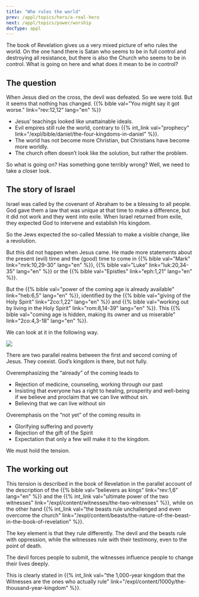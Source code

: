 ```yaml
---
title: "Who rules the world"
prev: /appl/topics/hero/a-real-hero
next: /appl/topics/power/worship
docType: appl
---
```


The book of Revelation gives us a very mixed picture of who rules the world. On the one hand there is Satan who seems to be in full control and destroying all resistance, but there is also the Church who seems to be in control. What is going on here and what does it mean to be in control?

## The question

<a name="d62f"></a>
When Jesus died on the cross, the devil was defeated. So we were told. But it seems that nothing has changed. {{% bible val="You might say it got worse." link="rev:12,12" lang="en" %}}

- Jesus’ teachings looked like unattainable ideals.
- Evil empires still rule the world, contrary to {{% int_link val="prophecy" link="/expl/bible/daniel/the-four-kingdoms-in-daniel" %}}.
- The world has not become more Christian, but Christians have become more worldly.
- The church often doesn’t look like the solution, but rather the problem.

So what is going on? Has something gone terribly wrong? Well, we need to take a closer look.

## The story of Israel

<a name="af6b"></a>
Israel was called by the covenant of Abraham to be a blessing to all people. God gave them a law that was unique at that time to make a difference, but it did not work and they went into exile. When Israel returned from exile, they expected God to intervene and establish His kingdom.

So the Jews expected the so-called Messiah to make a visible change, like a revolution.

But this did not happen when Jesus came. He made more statements about the present (evil) time and the (good) time to come in {{% bible val="Mark" link="mrk:10,29-30" lang="en" %}}, {{% bible val="Luke" link="luk:20,34-35" lang="en" %}} or the {{% bible val="Epistles" link="eph:1,21" lang="en" %}}.

But the {{% bible val="power of the coming age is already available" link="heb:6,5" lang="en" %}}, identified by the {{% bible val="giving of the Holy Spirit" link="2co:1,22" lang="en" %}} and {{% bible val="working out by living in the Holy Spirit" link="rom:8,14-39" lang="en" %}}. This {{% bible val="coming age is hidden, making its owner and us miserable" link="2co:4,3-18" lang="en" %}}.

We can look at it in the following way.

![](/images/era_en.jpg)

There are two parallel realms between the first and second coming of Jesus. They coexist. God’s kingdom is there, but not fully.

Overemphasizing the “already” of the coming leads to

- Rejection of medicine, counseling, working through our past
- Insisting that everyone has a right to healing, prosperity and well-being if we believe and proclaim that we can live without sin.
- Believing that we can live without sin

Overemphasis on the “not yet” of the coming results in

- Glorifying suffering and poverty
- Rejection of the gift of the Spirit
- Expectation that only a few will make it to the kingdom.

We must hold the tension.

## The working out

<a name="959b"></a>
This tension is described in the book of Revelation in the parallel account of the description of the {{% bible val="believers as kings" link="rev:1,6" lang="en" %}} and the {{% int_link val="ultimate power of the two witnesses" link="/expl/content/witnesses/the-two-witnesses" %}}, while on the other hand {{% int_link val="the beasts rule unchallenged and even overcome the church" link="/expl/content/beasts/the-nature-of-the-beast-in-the-book-of-revelation" %}}.

The key element is that they rule differently. The devil and the beasts rule with oppression, while the witnesses rule with their testimony, even to the point of death.

The devil forces people to submit, the witnesses influence people to change their lives deeply.

This is clearly stated in {{% int_link val="the 1,000-year kingdom that the Witnesses are the ones who actually rule" link="/expl/content/1000y/the-thousand-year-kingdom" %}}.


